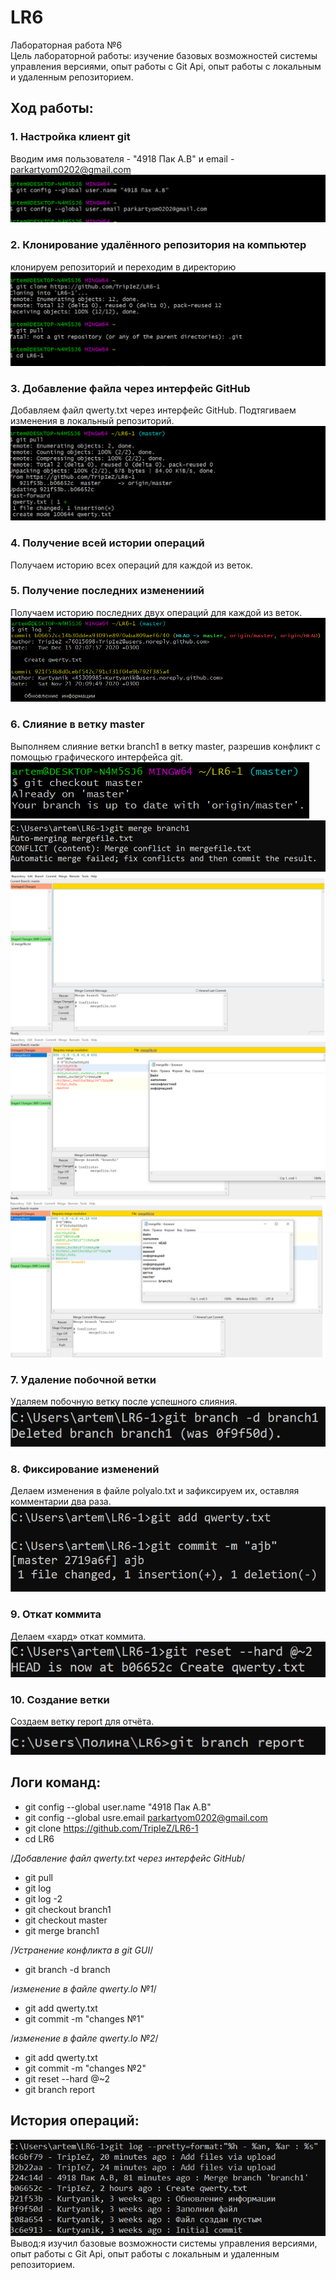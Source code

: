 # LR6
Лабораторная работа №6  
Цель лабораторной работы: изучение базовых возможностей системы управления версиями, опыт работы с Git Api, опыт работы с локальным и удаленным репозиторием.  
## Ход работы:  
### 1. Настройка клиент git  
Вводим имя пользователя - "4918 Пак А.В" и  email - parkartyom0202@gmail.com  
![шаг 1](https://github.com/TripIeZ/LR6-1/blob/master/c%D0%BA%D1%80%D0%B8%D0%BD%D1%8B/%D1%81%D0%BA%D1%80%D0%B8%D0%BD-1.png)  
### 2. Клонирование удалённого репозитория на компьютер  
клонируем репозиторий и переходим в директорию  
![шаг 2](https://github.com/TripIeZ/LR6-1/blob/master/c%D0%BA%D1%80%D0%B8%D0%BD%D1%8B/%D1%81%D0%BA%D1%80%D0%B8%D0%BD-2.png)  
### 3. Добавление файла через интерфейс GitHub  
Добавляем файл qwerty.txt через интерфейс GitHub. Подтягиваем изменения в локальный репозиторий.  
![шаг 3](https://github.com/TripIeZ/LR6-1/blob/master/c%D0%BA%D1%80%D0%B8%D0%BD%D1%8B/%D1%81%D0%BA%D1%80%D0%B8%D0%BD-3.png)   
### 4. Получение всей истории операций  
Получаем историю всех операций для каждой из веток.  
### 5. Получение последних изменениий  
Получаем историю последних двух операций для каждой из веток.  
![шаг 4 и 5](https://github.com/TripIeZ/LR6-1/blob/master/c%D0%BA%D1%80%D0%B8%D0%BD%D1%8B/%D1%81%D0%BA%D1%80%D0%B8%D0%BD-5.png)  
### 6. Слияние в ветку master  
Выполняем слияние ветки branch1 в ветку master, разрешив конфликт c помощью графического интерфейса git.  
![шаг 6](https://github.com/TripIeZ/LR6-1/blob/master/c%D0%BA%D1%80%D0%B8%D0%BD%D1%8B/%D1%81%D0%BA%D1%80%D0%B8%D0%BD-6.png)  
![шаг 6](https://github.com/TripIeZ/LR6-1/blob/master/c%D0%BA%D1%80%D0%B8%D0%BD%D1%8B/%D1%81%D0%BA%D1%80%D0%B8%D0%BD-6-1.png)
![шаг 6](https://github.com/TripIeZ/LR6-1/blob/master/c%D0%BA%D1%80%D0%B8%D0%BD%D1%8B/%D1%81%D0%BA%D1%80%D0%B8%D0%BD-6-2.png)  
![шаг 6](https://github.com/TripIeZ/LR6-1/blob/master/c%D0%BA%D1%80%D0%B8%D0%BD%D1%8B/%D1%81%D0%BA%D1%80%D0%B8%D0%BD-6-3.png)  
![шаг 6](https://github.com/TripIeZ/LR6-1/blob/master/c%D0%BA%D1%80%D0%B8%D0%BD%D1%8B/%D1%81%D0%BA%D1%80%D0%B8%D0%BD-6-4.png)  
### 7. Удаление побочной ветки  
Удаляем побочную ветку после успешного слияния.
![шаг 7](https://github.com/TripIeZ/LR6-1/blob/master/c%D0%BA%D1%80%D0%B8%D0%BD%D1%8B/%D1%81%D0%BA%D1%80%D0%B8%D0%BD-7.png)  
### 8. Фиксирование изменений  
Делаем изменения в файле polyalo.txt и зафиксируем их, оставляя комментарии два раза.  
![шаг 8](https://github.com/TripIeZ/LR6-1/blob/master/c%D0%BA%D1%80%D0%B8%D0%BD%D1%8B/%D1%81%D0%BA%D1%80%D0%B8%D0%BD-8.png)  
### 9. Откат коммита  
Делаем «хард» откат коммита.  
![шаг 9](https://github.com/TripIeZ/LR6-1/blob/master/c%D0%BA%D1%80%D0%B8%D0%BD%D1%8B/%D1%81%D0%BA%D1%80%D0%B8%D0%BD-9.png)  
### 10. Создание ветки  
Создаем ветку report для отчёта.   
![шаг10](https://github.com/PolyaLo/LR6/blob/report/скрин/12.png?raw=true )

## Логи команд:  
*  git config --global user.name "4918 Пак А.В"
* git config --global usre.email parkartyom0202@gmail.com
* git clone https://github.com/TripIeZ/LR6-1
* cd LR6   
  
  
/*Добавление файл qwerty.txt через интерфейс GitHub*/
  
* git pull  
* git log  
* git log -2  
* git checkout branch1  
* git checkout master  
* git merge branch1  
  
/*Устранение конфликта в git GUI*/
    
* git branch -d branch   
    
 /*изменение в файле qwerty.lo №1*/   
   
* git add qwerty.txt  
* git commit -m "changes №1"  
  

 /*изменение в файле qwerty.lo №2*/   
   
* git add qwerty.txt  
* git commit -m "changes №2"  
* git reset --hard @~2  
* git branch report
## История операций:  
![история операций](https://github.com/TripIeZ/LR6-1/blob/master/c%D0%BA%D1%80%D0%B8%D0%BD%D1%8B/%D1%81%D0%BA%D1%80%D0%B8%D0%BD-11.png)  
Вывод:я изучил базовые возможности системы управления версиями, опыт работы с Git Api, опыт работы с локальным и удаленным репозиторием.  
